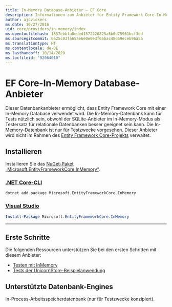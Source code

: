 ```yaml
---
title: In-Memory Database-Anbieter – EF Core
description: Informationen zum Anbieter für Entity Framework Core-In-Memory-Datenbanken
author: ajcvickers
ms.date: 10/27/2016
uid: core/providers/in-memory/index
ms.openlocfilehash: 1857ebbfa0eded1572220825a5b0d75961bcf3dd
ms.sourcegitcommit: 0a25c03fa65ae6e0e0e3f66bac48d59eceb96a5a
ms.translationtype: HT
ms.contentlocale: de-DE
ms.lasthandoff: 10/14/2020
ms.locfileid: "92064010"
---
```

# <a name="ef-core-in-memory-database-provider"></a>EF Core-In-Memory Database-Anbieter

Dieser Datenbankanbieter ermöglicht, dass Entity Framework Core mit einer In-Memory Database verwendet wird. Die In-Memory-Datenbank kann für Tests nützlich sein, obwohl der SQLite-Anbieter im In-Memory-Modus als Testersatz für relationale Datenbanken besser geeignet sein kann. Die In-Memory-Datenbank ist nur für Testzwecke vorgesehen. Dieser Anbieter wird nicht im Rahmen des [Entity Framework Core-Projekts](https://github.com/aspnet/EntityFrameworkCore) verwaltet.

## <a name="install"></a>Installieren

Installieren Sie das [NuGet-Paket „Microsoft.EntityFrameworkCore.InMemory“](https://www.nuget.org/packages/Microsoft.EntityFrameworkCore.InMemory/).

### <a name="net-core-cli"></a>[.NET Core-CLI](#tab/dotnet-core-cli)

```dotnetcli
dotnet add package Microsoft.EntityFrameworkCore.InMemory
```

### <a name="visual-studio"></a>[Visual Studio](#tab/vs)

```powershell
Install-Package Microsoft.EntityFrameworkCore.InMemory
```

***

## <a name="get-started"></a>Erste Schritte

Die folgenden Ressourcen unterstützen Sie bei den ersten Schritten mit diesem Anbieter:

* [Testen mit InMemory](xref:core/miscellaneous/testing/in-memory)
* [Tests der UnicornStore-Beispielanwendung](https://github.com/rowanmiller/UnicornStore/blob/master/UnicornStore/src/UnicornStore.Tests/Controllers/ShippingControllerTests.cs)

## <a name="supported-database-engines"></a>Unterstützte Datenbank-Engines

In-Process-Arbeitsspeicherdatenbank (nur für Testzwecke konzipiert).
